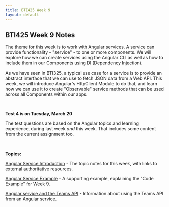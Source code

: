 ```yaml
---
title: BTI425 Week 9
layout: default
---
```


## BTI425 Week 9 Notes

The theme for this week is to work with Angular services. A service can provide functionality - "service" - to one or more components. We will explore how we can create services using the Angular CLI as well as how to include them in our Components using DI (Dependency Injection).

As we have seen in BTI325, a typical use case for a service is to provide an abstract interface that we can use to fetch JSON data from a Web API. This week, we will introduce Angular's HttpClient Module to do that, and learn how we can use it to create "Observable" service methods that can be used across all Components within our apps.

<br>

**Test 4 is on Tuesday, March 20**

The test questions are based on the Angular topics and learning experience, during last week *and* this week. That includes some content from the current assignment too. 

<br>

**Topics:**

[Angular Service Introduction](angular-services-intro) - The topic notes for this week, with links to external authoritative resources.

[Angular Service Example](angular-services-example) - A supporting example, explaining the "Code Example" for Week 9.

[Angular service and the Teams API](angular-services-teams-api) - Information about using the Teams API from an Angular service.

<br>
